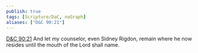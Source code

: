 ```yaml
---
publish: true
tags: [Scripture/DaC, noGraph]
aliases: ["D&C 90:21"]
---
```

[D&C 90:21](https://churchofjesuschrist.org/study/scriptures/dc-testament/dc/90?lang=eng&id=p21#p21) And let my counselor, even Sidney Rigdon, remain where he now resides until the mouth of the Lord shall name.
